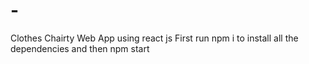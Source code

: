 # -
Clothes Chairty Web App using react js
First run npm i to install all the dependencies and then
npm start 
